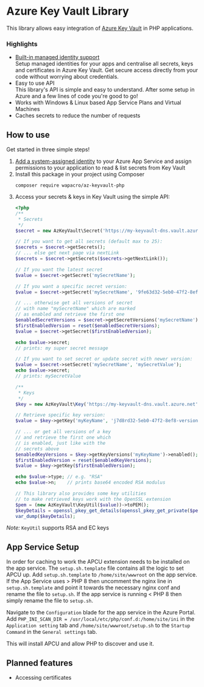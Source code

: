 # Azure Key Vault Library
This library allows easy integration of
[Azure Key Vault](https://docs.microsoft.com/en-us/azure/key-vault/about-keys-secrets-and-certificates)
in PHP applications.

### Highlights
- [Built-in managed identity support](https://docs.microsoft.com/en-us/azure/app-service/overview-managed-identity)<br>
  Setup managed identities for your apps and centralise all secrets,
  keys and certificates in Azure Key Vault. Get secure access directly
  from your code without worrying about credentials.
- Easy to use API<br>
  This library's API is simple and easy to understand. After some setup
  in Azure and a few lines of code you're good to go!
- Works with Windows & Linux based App Service Plans and Virtual Machines
- Caches secrets to reduce the number of requests

## How to use
Get started in three simple steps!

1. [Add a system-assigned identity](https://docs.microsoft.com/en-us/azure/app-service/overview-managed-identity#add-a-system-assigned-identity)
   to your Azure App Service and assign permissions to your application
   to read & list secrets from Key Vault
2. Install this package in your project
   using Composer
   ```
   composer require wapacro/az-keyvault-php
   ````
3. Access your secrets & keys in Key Vault using the simple API:
   ```php
   <?php
   /**
    * Secrets
    */
   $secret = new AzKeyVault\Secret('https://my-keyvault-dns.vault.azure.net');

   // If you want to get all secrets (default max to 25):
   $secrets = $secret->getSecrets();
   // ... else get next page via nextLink
   $secrets = $secret->getSecrets($secrets->getNextLink());

   // If you want the latest secret
   $value = $secret->getSecret('mySecretName');

   // If you want a specific secret version:
   $value = $secret->getSecret('mySecretName', '9fe63d32-5eb0-47f2-8ef8-version-id');

   // ... otherwise get all versions of secret
   // with name "mySecretName" which are marked
   // as enabled and retrieve the first one
   $enabledSecretVersions = $secret->getSecretVersions('mySecretName')->enabled();
   $firstEnabledVersion = reset($enabledSecretVersions);
   $value = $secret->getSecret($firstEnabledVersion);

   echo $value->secret;
   // prints: my super secret message

   // If you want to set secret or update secret with newer version:
   $value = $secret->setSecret('mySecretName', 'mySecretValue');
   echo $value->secret;
   // prints: mySecretValue

   /**
    * Keys
    */
   $key = new AzKeyVault\Key('https://my-keyvault-dns.vault.azure.net');

   // Retrieve specific key version:
   $value = $key->getKey('myKeyName', 'j7d8rd32-5eb0-47f2-8ef8-version-id');

   // ... or get all versions of a key
   // and retrieve the first one which
   // is enabled, just like with the
   // secrets above
   $enabledKeyVersions = $key->getKeyVersions('myKeyName')->enabled();
   $firstEnabledVersion = reset($enabledKeyVersions);
   $value = $key->getKey($firstEnabledVersion);

   echo $value->type; // e.g. "RSA"
   echo $value->n;    // prints base64 encoded RSA modulus

   // This library also provides some key utilities
   // to make retrieved keys work with the OpenSSL extension
   $pem = (new AzKeyVault\KeyUtil($value))->toPEM();
   $keyDetails = openssl_pkey_get_details(openssl_pkey_get_private($pem));
   var_dump($keyDetails);
   ````

*Note:* `KeyUtil` supports RSA and EC keys

## App Service Setup
In order for caching to work the APCU extension needs to be installed on the app service. The `setup.sh.template` file contains all the logic to set APCU up. Add `setup.sh.template` to `/home/site/wwwroot` on the app service. If the App Service uses > PHP 8 then uncomment the nginx line in `setup.sh.template` and point it towards the necessary nginx conf and rename the file to `setup.sh`. If the app service is running < PHP 8 then simply rename the file to `setup.sh`. 

Navigate to the `Configuration` blade for the app service in the Azure Portal. Add `PHP_INI_SCAN_DIR = /usr/local/etc/php/conf.d:/home/site/ini` in the `Application setting` tab and `/home/site/wwwroot/setup.sh` to the `Startup Command` in the `General settings` tab.

This will install APCU and allow PHP to discover and use it. 

## Planned features
- Accessing certificates
